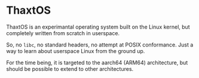 # ThaxtOS

ThaxtOS is an experimantal operating system built on the Linux kernel, but completely written from scratch in userspace.

So, no `libc`, no standard headers, no attempt at POSIX conformance.  Just a way to learn about userspace Linux from the ground up.

For the time being, it is targeted to the aarch64 (ARM64) architecture, but should be possible to extend to other architectures.
